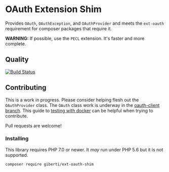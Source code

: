 # OAuth Extension Shim

Provides `OAuth`, `OAuthException`, and `OAuthProvider` and meets the `ext-oauth` requirement for composer packages that require it.

**WARNING:** If possible, use the `PECL` extension. It's faster and more complete.

## Quality

[![Build Status](https://api.travis-ci.org/giberti/ext-oauth-shim.svg?branch=master)](https://travis-ci.org/giberti/ext-oauth-shim)

## Contributing

This is a work in progress. Please consider helping flesh out the `OAuthProvider` class. The `OAuth` class work is underway in the [oauth-client branch](https://github.com/giberti/ext-oauth-shim/tree/oauth-client). This guide to [testing with docker](https://github.com/giberti/ext-oauth-shim/wiki/Testing-with-Docker) can be helpful when trying to contribute.

Pull requests are welcome!

### Installing

This library requires PHP 7.0 or newer. It _may_ run under PHP 5.6 but it is not supported.

```
composer require giberti/ext-oauth-shim
```


